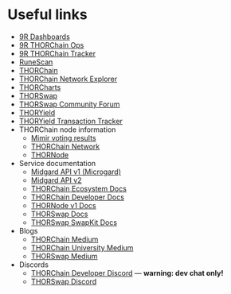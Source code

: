 # Useful links

- [9R Dashboards]
- [9R THORChain Ops]
- [9R THORChain Tracker]
- [RuneScan]
- [THORChain]
- [THORChain Network Explorer]
- [THORCharts]
- [THORSwap]
- [THORSwap Community Forum]
- [THORYield]
- [THORYield Transaction Tracker]
- THORChain node information
  - [Mimir voting results]
  - [THORChain Network]
  - [THORNode]
- Service documentation
  - [Midgard API v1 (Microgard)]
  - [Midgard API v2]
  - [THORChain Ecosystem Docs]
  - [THORChain Developer Docs]
  - [THORNode v1 Docs]
  - [THORSwap Docs]
  - [THORSwap SwapKit Docs]
- Blogs
  - [THORChain Medium]
  - [THORChain University Medium]
  - [THORSwap Medium]
- Discords
  - [THORChain Developer Discord] &mdash; **warning: dev chat only!**
  - [THORSwap Discord]

[9R Dashboards]: https://dashboards.ninerealms.com/
[9R THORChain Ops]: https://ops.ninerealms.com/
[9R THORChain Tracker]: https://track.ninerealms.com/
[Midgard API v1 (Microgard)]: https://mu.thorswap.net/doc
[Midgard API v2]: https://midgard.ninerealms.com/v2/doc
[Mimir voting results]: https://ops.ninerealms.com/mimir
[RuneScan]: https://runescan.io/
[THORChain]: https://thorchain.org/
[THORChain Ecosystem Docs]: https://docs.thorchain.org/
[THORChain Developer Discord]: https://discord.gg/tW64BraTnX
[THORChain Developer Docs]: https://dev.thorchain.org/
[THORChain Medium]: https://thorchain.medium.com/
[THORChain Network]: https://thorchain.network/nodes/
[THORChain Network Explorer]: https://thorchain.net/dashboard
[THORChain University Medium]: https://crypto-university.medium.com/
[THORCharts]: https://thorcharts.org/
[THORNode]: https://thornode.network/
[THORNode v1 Docs]: https://thornode-v1.ninerealms.com/thorchain/doc
[THORSwap]: https://www.thorswap.finance/
[THORSwap Community Forum]: https://forum.thorswap.finance/
[THORSwap Medium]: https://thorswap.medium.com/
[THORSwap Discord]: https://discord.gg/ST2hfVB5
[THORSwap Docs]: https://docs.thorswap.finance/
[THORSwap SwapKit Docs]: https://docs.thorswap.finance/swapkit-docs
[THORYield]: https://thoryield.com/
[THORYield Transaction Tracker]: https://app.thoryield.com/tx_tracker
